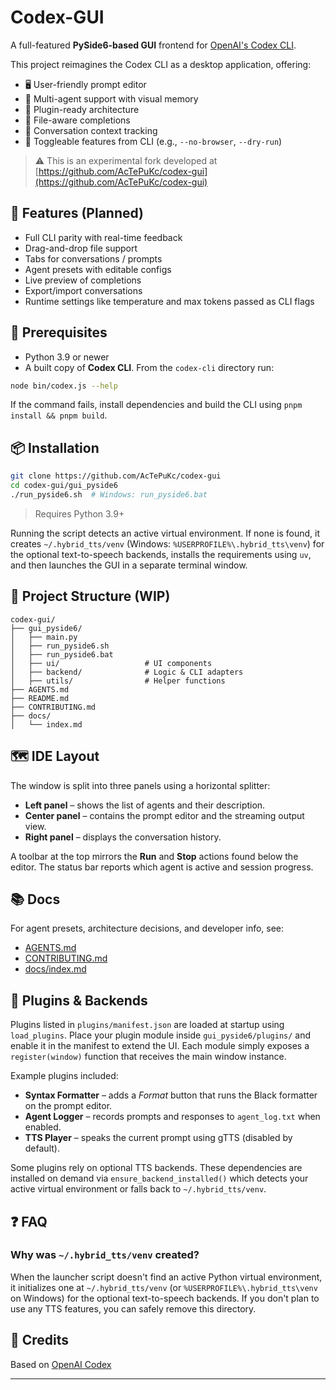 # Codex-GUI

A full-featured **PySide6-based GUI** frontend for [OpenAI's Codex CLI](https://github.com/openai/codex).

This project reimagines the Codex CLI as a desktop application, offering:

- 🖥️ User-friendly prompt editor
- 🧠 Multi-agent support with visual memory
- 🧩 Plugin-ready architecture
- 📁 File-aware completions
- 💬 Conversation context tracking
- 🔌 Toggleable features from CLI (e.g., `--no-browser`, `--dry-run`)

> ⚠️ This is an experimental fork developed at [https://github.com/AcTePuKc/codex-gui](https://github.com/AcTePuKc/codex-gui)

## 🚀 Features (Planned)

- Full CLI parity with real-time feedback
- Drag-and-drop file support
- Tabs for conversations / prompts
- Agent presets with editable configs
- Live preview of completions
- Export/import conversations
- Runtime settings like temperature and max tokens passed as CLI flags

## 📝 Prerequisites

- Python 3.9 or newer
- A built copy of **Codex CLI**. From the `codex-cli` directory run:

```bash
node bin/codex.js --help
```

If the command fails, install dependencies and build the CLI using `pnpm install && pnpm build`.

## 📦 Installation

```bash
git clone https://github.com/AcTePuKc/codex-gui
cd codex-gui/gui_pyside6
./run_pyside6.sh  # Windows: run_pyside6.bat
````

> Requires Python 3.9+

Running the script detects an active virtual environment. If none is found, it
creates `~/.hybrid_tts/venv` (Windows: `%USERPROFILE%\.hybrid_tts\venv`) for
the optional text-to-speech backends, installs the requirements using `uv`, and
then launches the GUI in a separate terminal window.

## 🔧 Project Structure (WIP)

```
codex-gui/
├── gui_pyside6/
│   ├── main.py
│   ├── run_pyside6.sh
│   ├── run_pyside6.bat
│   ├── ui/                   # UI components
│   ├── backend/              # Logic & CLI adapters
│   ├── utils/                # Helper functions
├── AGENTS.md
├── README.md
├── CONTRIBUTING.md
├── docs/
│   └── index.md
```

## 🗺️ IDE Layout

The window is split into three panels using a horizontal splitter:

- **Left panel** – shows the list of agents and their description.
- **Center panel** – contains the prompt editor and the streaming output view.
- **Right panel** – displays the conversation history.

A toolbar at the top mirrors the **Run** and **Stop** actions found below the
editor. The status bar reports which agent is active and session progress.

## 📚 Docs

For agent presets, architecture decisions, and developer info, see:

* [AGENTS.md](./AGENTS.md)
* [CONTRIBUTING.md](./CONTRIBUTING.md)
* [docs/index.md](./docs/index.md)

## 🔌 Plugins & Backends

Plugins listed in `plugins/manifest.json` are loaded at startup using `load_plugins`.
Place your plugin module inside `gui_pyside6/plugins/` and enable it in the manifest to extend the UI.
Each module simply exposes a `register(window)` function that receives the main window instance.

Example plugins included:

- **Syntax Formatter** – adds a *Format* button that runs the Black formatter on the prompt editor.
- **Agent Logger** – records prompts and responses to `agent_log.txt` when enabled.
- **TTS Player** – speaks the current prompt using gTTS (disabled by default).

Some plugins rely on optional TTS backends. These dependencies are installed on demand via `ensure_backend_installed()` which detects your active virtual environment or falls back to `~/.hybrid_tts/venv`.

## ❓ FAQ

### Why was `~/.hybrid_tts/venv` created?

When the launcher script doesn't find an active Python virtual environment, it
initializes one at `~/.hybrid_tts/venv` (or `%USERPROFILE%\.hybrid_tts\venv` on
Windows) for the optional text-to-speech backends. If you don't plan to use any
TTS features, you can safely remove this directory.

## 🙏 Credits

Based on [OpenAI Codex](https://github.com/openai/codex)

---
